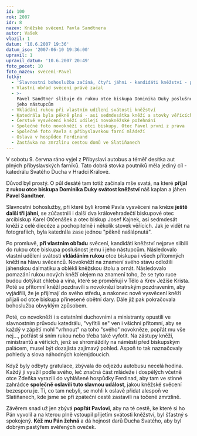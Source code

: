 ```yaml
---
id: 100
rok: 2007
idr: 8
nazev: Kněžské svěcení Pavla Sandtnera
autor: Vašek
vlozil: 1
datum: '10.6.2007 19:36'
datum_iso: '2007-06-10 19:36:00'
upravil: 1
upravil_datum: '10.6.2007 20:49'
foto_pocet: 10
foto_nazev: sveceni-Pavel
fotky:
  - 'Slavnostní bohoslužba začíná, čtyři jáhni - kandidáti kněžství - přicházejí'
  - Vlastní obřad svěcení právě začal
  - >-
    Pavel Sandtner slibuje do rukou otce biskupa Dominika Duky poslušnost jemu i
    jeho nástupcům
  - Vkládání rukou při vlastním udílení svátosti kněžství
  - Katedrála byla pěkně plná - asi sedmdesátka kněží a stovky věřících
  - Čerstvě vysvěcení kněží udílejí novokněžské požehnání
  - Společné foto novokněží s otci biskupy. Otec Pavel první z prava
  - Společné foto Pavla s přibyslavskou farní mládeží
  - Oslava v hospůdce Ferdinand
  - Zastávka na zmrzlinu cestou domů ve Slatiňanech
---
```

V sobotu 9. června ráno vyjel z Přibyslavi autobus a téměř desítka aut plných přibyslavských farníků. Tato dobrá stovka poutníků měla jediný cíl - katedrálu Svatého Ducha v Hradci Králové.<p>
Důvod byl prostý. O půl desáté tam totiž začínala mše svatá, na které <strong>přijal z rukou otce biskupa Dominika Duky svátost kněžství</strong> náš kaplan a jáhen <strong>Pavel Sandtner</strong>.<p>
Slavnostní bohoslužby, při které byli kromě Pavla vysvěceni na kněze <strong>ještě další tři jáhni</strong>, se zúčastnili i další dva královehradečtí biskupové otec arcibiskup Karel Otčenášek a otec biskup Josef Kajnek, asi sedmdesát kněží z celé diecéze a pochopitelně i několik stovek věřících. Jak je vidět na fotografiích, byla katedrála zase jednou "pěkně našlápnutá".<p>
Po promluvě, <strong>při vlastním obřadu</strong> svěcení, kandidáti kněžství nejprve slíbili do rukou otce biskupa poslušnost jemu i jeho nástupcům. Následovalo vlastní udělení svátosti <strong>vkládáním rukou</strong> otce biskupa i všech přítomných kněží na hlavu svěcenců. Novokněží na znamení svého stavu odložili jáhenskou dalmatiku a oblékli kněžskou štolu a ornát. Následovalo pomazání rukou nových kněží olejem na znamení toho, že se tyto ruce budou dotýkat chleba a vína, které se proměňují v Tělo a Krev Ježíše Krista. Poté se přítomní kněží pozdravili s novoknězi bratrským pozdravením, aby vyjádřili, že je přijímají do svého středu, a nakonec nově vysvěcení kněží přijali od otce biskupa přinesené obětní dary. Dále již pak pokračovala bohoslužba obvyklým způsobem.<p>
Poté, co novokněží i s ostatními duchovními a ministranty opustili ve slavnostním průvodu katedrálu, "vyřítili se" ven i všichni přítomní, aby se každý v zápětí mohl "vrhnout" na toho "svého" novokněze, popřát mu vše nej..., potřást si sním rukou nebo třeba také vyfotit. Na zástupy kněží, ministrantů a věřících, jenž se shromáždily na náměstí před biskupským palácem, musel být dozajista zajímavý pohled. Aspoň to tak naznačovaly pohledy a slova náhodných kolemjdoucích.<p>
Když byly odbyty gratulace, zbývala do odjezdu autobusu necelá hodina. Každý ji využil podle svého, leč značná část mládeže i dospělých včetně otce Zdeňka vyrazili do vyhlášené hospůdky Ferdinad, aby tam ve stinné zahrádce <strong>společně oslavili tuto slavnou událost</strong>, jakou kněžské svěcení bezesporu je. Ti, co tam nebyli, se mohli k oslavě přidat alespoň ve Slatiňanech, kde jsme se při zpáteční cestě zastavili na točené zmrzlině.<p>
Závěrem snad už jen zbývá <strong>popřát Pavlovi</strong>, aby na té cestě, ke které si ho Pán vyvolil a na kterou plně vstoupil přijetím svátosti kněžství, byl šťastný s spokojený. <strong>Kéž mu Pán žehná</strong> a dá hojnost darů Ducha Svatého, aby byl dobrým pastýřem svěřených oveček.<p>
<p>
